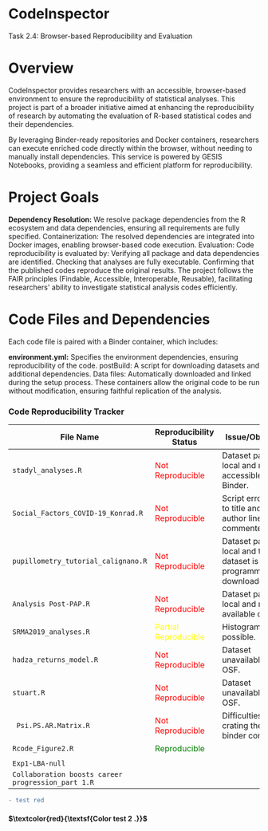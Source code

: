 # CodeInspector
Task 2.4: Browser-based Reproducibility and Evaluation

# Overview
CodeInspector provides researchers with an accessible, browser-based environment to ensure the reproducibility of statistical analyses. This project is part of a broader initiative aimed at enhancing the reproducibility of research by automating the evaluation of R-based statistical codes and their dependencies.

By leveraging Binder-ready repositories and Docker containers, researchers can execute enriched code directly within the browser, without needing to manually install dependencies. This service is powered by GESIS Notebooks, providing a seamless and efficient platform for reproducibility.

# Project Goals
**Dependency Resolution:** We resolve package dependencies from the R ecosystem and data dependencies, ensuring all requirements are fully specified.
Containerization: The resolved dependencies are integrated into Docker images, enabling browser-based code execution.
Evaluation: Code reproducibility is evaluated by:
Verifying all package and data dependencies are identified.
Checking that analyses are fully executable.
Confirming that the published codes reproduce the original results.
The project follows the FAIR principles (Findable, Accessible, Interoperable, Reusable), facilitating researchers' ability to investigate statistical analysis codes efficiently.

# Code Files and Dependencies
Each code file is paired with a Binder container, which includes:

**environment.yml:** Specifies the environment dependencies, ensuring reproducibility of the code.
postBuild: A script for downloading datasets and additional dependencies.
Data files: Automatically downloaded and linked during the setup process.
These containers allow the original code to be run without modification, ensuring faithful replication of the analysis.

### Code Reproducibility Tracker

| **File Name**                           | **Reproducibility Status** | **Issue/Obstacle**                                                                                                             |
|-----------------------------------------|----------------------------|--------------------------------------------------------------------------------------------------------------------------------|
| `stadyl_analyses.R`                     | <span style="color: red;">Not Reproducible</span>            | Dataset path is local and not accessible in Binder.                                                                            |
| `Social_Factors_COVID-19_Konrad.R`      | <span style="color: red;">Not Reproducible</span>            | Script errors due to title and author lines not commented out.                                                                  |
| `pupillometry_tutorial_calignano.R`     | <span style="color: red;">Not Reproducible</span>            | Dataset path is local and the dataset is not programmatically downloaded.                                                      |
| `Analysis Post-PAP.R`                   | <span style="color: red;">Not Reproducible</span>            | Dataset path is local and not available on OSF.                                                                                |
| `SRMA2019_analyses.R`                   | <span style="color: yellow;">Partial Reproducible</span>     | Histogram not possible.                                                                                                            |
| `hadza_returns_model.R`                 | <span style="color: red;">Not Reproducible</span>            | Dataset unavailable on OSF.                                                                                                        |
| `stuart.R`                              | <span style="color: red;">Not Reproducible</span>            | Dataset unavailable on OSF.                                                                                                        |
| ` Psi.PS.AR.Matrix.R`                   | <span style="color: red;">Not Reproducible</span>            | Difficulties while crating the binder container.                                                                                |
| `Rcode_Figure2.R`                       | <span style="color: green;">Reproducible</span>              |
                                                                                                 |
|`Exp1-LBA-null`                          | 
|`Collaboration boosts career progression_part 1.R` | 


```diff
- test red
```

#### $\textcolor{red}{\textsf{Color test 2 .}}$


